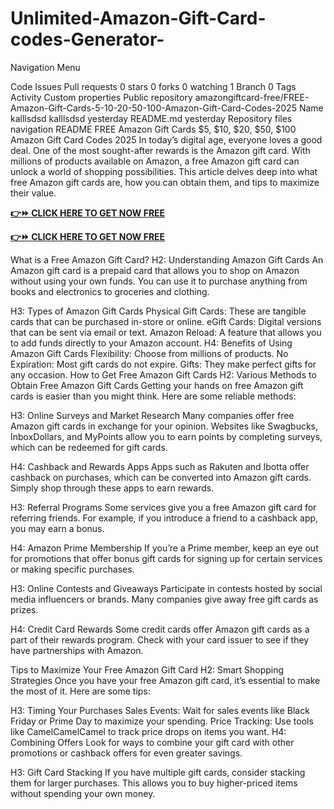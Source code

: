 # Unlimited-Amazon-Gift-Card-codes-Generator-


Navigation Menu

Code
Issues
Pull requests
 0 stars
 0 forks
 0 watching
 1 Branch
 0 Tags
 Activity
 Custom properties
Public repository
amazongiftcard-free/FREE-Amazon-Gift-Cards-5-10-20-50-100-Amazon-Gift-Card-Codes-2025
Name	
kalllsdsd
kalllsdsd
yesterday
README.md
yesterday
Repository files navigation
README
FREE Amazon Gift Cards $5, $10, $20, $50, $100 Amazon Gift Card Codes 2025
In today’s digital age, everyone loves a good deal. One of the most sought-after rewards is the Amazon gift card. With millions of products available on Amazon, a free Amazon gift card can unlock a world of shopping possibilities. This article delves deep into what free Amazon gift cards are, how you can obtain them, and tips to maximize their value.

**[👉⏩ CLICK HERE TO GET NOW FREE](https://smarttbx.com/Amazon%20Gift%20Card)**

**[👉⏩ CLICK HERE TO GET NOW FREE](https://smarttbx.com/Amazon%20Gift%20Card)**

What is a Free Amazon Gift Card?
H2: Understanding Amazon Gift Cards
An Amazon gift card is a prepaid card that allows you to shop on Amazon without using your own funds. You can use it to purchase anything from books and electronics to groceries and clothing.

H3: Types of Amazon Gift Cards
Physical Gift Cards: These are tangible cards that can be purchased in-store or online.
eGift Cards: Digital versions that can be sent via email or text.
Amazon Reload: A feature that allows you to add funds directly to your Amazon account.
H4: Benefits of Using Amazon Gift Cards
Flexibility: Choose from millions of products.
No Expiration: Most gift cards do not expire.
Gifts: They make perfect gifts for any occasion.
How to Get Free Amazon Gift Cards
H2: Various Methods to Obtain Free Amazon Gift Cards
Getting your hands on free Amazon gift cards is easier than you might think. Here are some reliable methods:

H3: Online Surveys and Market Research
Many companies offer free Amazon gift cards in exchange for your opinion. Websites like Swagbucks, InboxDollars, and MyPoints allow you to earn points by completing surveys, which can be redeemed for gift cards.

H4: Cashback and Rewards Apps
Apps such as Rakuten and Ibotta offer cashback on purchases, which can be converted into Amazon gift cards. Simply shop through these apps to earn rewards.

H3: Referral Programs
Some services give you a free Amazon gift card for referring friends. For example, if you introduce a friend to a cashback app, you may earn a bonus.

H4: Amazon Prime Membership
If you’re a Prime member, keep an eye out for promotions that offer bonus gift cards for signing up for certain services or making specific purchases.

H3: Online Contests and Giveaways
Participate in contests hosted by social media influencers or brands. Many companies give away free gift cards as prizes.

H4: Credit Card Rewards
Some credit cards offer Amazon gift cards as a part of their rewards program. Check with your card issuer to see if they have partnerships with Amazon.

Tips to Maximize Your Free Amazon Gift Card
H2: Smart Shopping Strategies
Once you have your free Amazon gift card, it’s essential to make the most of it. Here are some tips:

H3: Timing Your Purchases
Sales Events: Wait for sales events like Black Friday or Prime Day to maximize your spending.
Price Tracking: Use tools like CamelCamelCamel to track price drops on items you want.
H4: Combining Offers
Look for ways to combine your gift card with other promotions or cashback offers for even greater savings.

H3: Gift Card Stacking
If you have multiple gift cards, consider stacking them for larger purchases. This allows you to buy higher-priced items without spending your own money.
